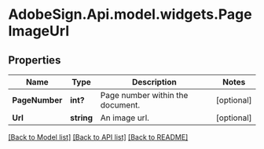 # AdobeSign.Api.model.widgets.PageImageUrl
## Properties

Name | Type | Description | Notes
------------ | ------------- | ------------- | -------------
**PageNumber** | **int?** | Page number within the document. | [optional] 
**Url** | **string** | An image url. | [optional] 

[[Back to Model list]](../README.md#documentation-for-models) [[Back to API list]](../README.md#documentation-for-api-endpoints) [[Back to README]](../README.md)

